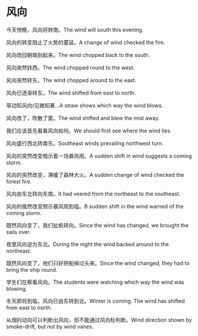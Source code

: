 # 风向

<p><span class="chinese">今天傍晚，风向将转南。</span><span class="english">The wind will south this evening.</span></p>

<p><span class="chinese">风向的转变阻止了火势的蔓延。</span><span class="english">A change of wind checked the fire.</span></p>

<p><span class="chinese">风向改回朝南刮起来。</span><span class="english">The wind chopped back to the south.</span></p>

<p><span class="chinese">风向突然转西。</span><span class="english">The wind chopped round to the west.</span></p>

<p><span class="chinese">风向突然转东。</span><span class="english">The wind chopped around to the east.</span></p>

<p><span class="chinese">风向已逐渐转东。</span><span class="english">The wind shifted from east to north.</span></p>

<p><span class="chinese">草动知风向/见微知著…</span><span class="english">A straw shows which way the wind blows.</span></p>

<p><span class="chinese">风向改了，吹散了雾。</span><span class="english">The wind shifted and blew the mist away.</span></p>

<p><span class="chinese">我们应该首先看看风向如何。</span><span class="english">We should first see where the wind lies.</span></p>

<p><span class="chinese">风向盛行西北转南东。</span><span class="english">Southeast winds prevailing northwest turn.</span></p>

<p><span class="chinese">风向的突然改变暗示着一场暴风雨。</span><span class="english">A sudden shift in wind suggests a coming storm.</span></p>

<p><span class="chinese">风向的突然改变，滞缓了森林大火。</span><span class="english">A sudden change of wind checked the forest fire.</span></p>

<p><span class="chinese">风向由东北转向东南。</span><span class="english">It had veered from the northeast to the southeast.</span></p>

<p><span class="chinese">风向的俄然改变预示暴风雨到临。</span><span class="english">B sudden shift in the wind warned of the coming storm.</span></p>

<p><span class="chinese">既然风向变了，我们扯帆转向。</span><span class="english">Since the wind has changed, we brought the sails over.</span></p>

<p><span class="chinese">夜里风向逆为东北。</span><span class="english">During the night the wind backed around to the northeast.</span></p>

<p><span class="chinese">既然风向变了，他们只好把船掉过头来。</span><span class="english">Since the wind changed, they had to bring the ship round.</span></p>

<p><span class="chinese">学生们在察看风向。</span><span class="english">The students were watching which way the wind was blowing.</span></p>

<p><span class="chinese">冬天即将到临，风向已由东转到北。</span><span class="english">Winter is coming. The wind has shifted from east to north.</span></p>

<p><span class="chinese">从烟的动向可以判断出风向，但不能通过风向标判断。</span><span class="english">Wind direction shown by smoke-drift, but not by wind vanes.</span></p>

